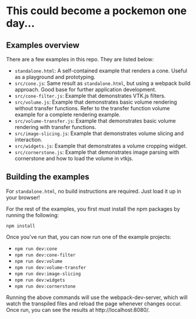 # This could become a pockemon one day...

## Examples overview

There are a few examples in this repo. They are listed below:
- `standalone.html`: A self-contained example that renders a cone. Useful as a playground and prototyping.
- `src/cone.js`: Same result as `standalone.html`, but using a webpack build approach. Good base for
  further application development.
- `src/cone-filter.js`: Example that demonstrates VTK.js filters.
- `src/volume.js`: Example that demonstrates basic volume rendering without transfer functions. Refer to
  the transfer function volume example for a complete rendering example.
- `src/volume-transfer.js`: Example that demonstrates basic volume rendering with transfer functions.
- `src/image-slicing.js`: Example that demonstrates volume slicing and interaction.
- `src/widgets.js`: Example that demonstrates a volume cropping widget.
- `src/cornerstone.js`: Example that demonstrates image parsing with cornerstone and how to load the volume in vtkjs.

## Building the examples

For `standalone.html`, no build instructions are required. Just load it up in your browser!

For the rest of the examples, you first must install the npm packages by running the following:
```
npm install
```

Once you've run that, you can now run one of the example projects:
- `npm run dev:cone`
- `npm run dev:cone-filter`
- `npm run dev:volume`
- `npm run dev:volume-transfer`
- `npm run dev:image-slicing`
- `npm run dev:widgets`
- `npm run dev:cornerstone`

Running the above commands will use the webpack-dev-server, which will watch
the transpiled files and reload the page whenever changes occur. Once run, you can see
the results at http://localhost:8080/.
